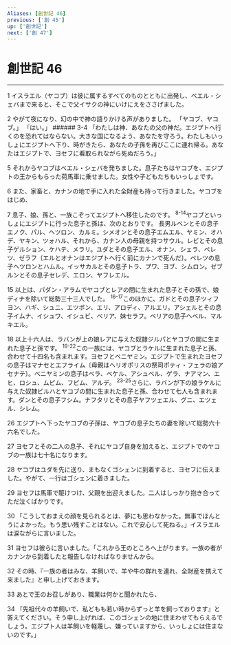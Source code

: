```yaml
---
Aliases: [創世記 46]
previous: ['創 45']
up: ['創世記']
next: ['創 47']
---
```

# 創世記 46

***




1 
イスラエル（ヤコブ）は彼に属するすべてのものとともに出発し、ベエル・シェバまで来ると、そこで父イサクの神にいけにえをささげました。 



2 
やがて夜になり、幻の中で神の語りかける声がありました。 「ヤコブ、ヤコブ。」 「はい。」 ###### 3-4 「わたしは神、あなたの父の神だ。エジプトへ行くのを恐れてはならない。大きな国になるよう、あなたを守ろう。わたしもいっしょにエジプトへ下り、時がきたら、あなたの子孫を再びここに連れ帰る。あなたはエジプトで、ヨセフに看取られながら死ぬだろう。」 



5 
それからヤコブはベエル・シェバを発ちました。息子たちはヤコブを、エジプトの王からもらった荷馬車に乗せました。女性や子どもたちもいっしょです。 



6 
また、家畜と、カナンの地で手に入れた全財産も持って行きました。ヤコブをはじめ、 



7 
息子、娘、孫と、一族こぞってエジプトへ移住したのです。 <sup class="versenum">8-14</sup>ヤコブといっしょにエジプトに行った息子と孫は、次のとおりです。 長男ルベンとその息子エノク、パル、ヘツロン、カルミ。シメオンとその息子エムエル、ヤミン、オハデ、ヤキン、ツォハル、それから、カナン人の母親を持つサウル。レビとその息子ゲルション、ケハテ、メラリ。ユダとその息子エル、オナン、シェラ、ペレツ、ゼラフ〔エルとオナンはエジプトへ行く前にカナンで死んだ〕。ペレツの息子ヘツロンとハムル。イッサカルとその息子トラ、プワ、ヨブ、シムロン。ゼブルンとその息子セレデ、エロン、ヤフレエル。 



15 
以上は、パダン・アラムでヤコブとレアの間に生まれた息子とその孫で、娘ディナを除いて総勢三十三人でした。 <sup class="versenum">16-17</sup>このほかに、ガドとその息子ツィフヨン、ハギ、シュニ、エツボン、エリ、アロディ、アルエリ。アシェルとその息子イムナ、イシュワ、イシュビ、ベリア、妹セラフ。ベリアの息子ヘベル、マルキエル。 



18 
以上十六人は、ラバンが上の娘レアに与えた奴隷ジルパとヤコブの間に生まれた息子と孫です。 <sup class="versenum">19-22</sup>この一族には、ヤコブとラケルに生まれた息子と孫、合わせて十四名も含まれます。ヨセフとベニヤミン。エジプトで生まれたヨセフの息子はマナセとエフライム〔母親はヘリオポリスの祭司ポティ・フェラの娘アセナテ〕。ベニヤミンの息子はベラ、ベケル、アシュベル、ゲラ、ナアマン、エヒ、ロシュ、ムピム、フピム、アルデ。 <sup class="versenum">23-25</sup>さらに、ラバンが下の娘ラケルに与えた奴隷ビルハとヤコブの間に生まれた息子と孫、合わせて七人も含まれます。ダンとその息子フシム。ナフタリとその息子ヤフツェエル、グニ、エツェル、シレム。 



26 
エジプトへ下ったヤコブの子孫は、ヤコブの息子たちの妻を除いて総勢六十六名でした。 



27 
ヨセフとその二人の息子、それにヤコブ自身を加えると、エジプトでのヤコブの一族は七十名になります。 



28 
ヤコブはユダを先に送り、まもなくゴシェンに到着すると、ヨセフに伝えました。やがて、一行はゴシェンに着きました。 



29 
ヨセフは馬車で駆けつけ、父親を出迎えました。二人はしっかり抱き合ってただ泣くばかりです。 



30 
「こうしておまえの顔を見られるとは、夢にも思わなかった。無事でほんとうによかった。もう思い残すことはない。これで安心して死ねる。」イスラエルは涙ながらに言いました。 



31 
ヨセフは彼らに言いました。「これから王のところへ上がります。一族の者がカナンから到着したと報告しなければなりませんから。 



32 
その時、『一族の者はみな、羊飼いで、羊や牛の群れを連れ、全財産を携えて来ました』と申し上げておきます。 



33 
あとで王のお召しがあり、職業は何かと聞かれたら、 



34 
『先祖代々の羊飼いで、私どもも若い時からずっと羊を飼っております』と答えてください。そう申し上げれば、このゴシェンの地に住まわせてもらえるでしょう。エジプト人は羊飼いを軽蔑し、嫌っていますから、いっしょには住まないのです。」
